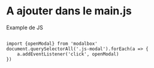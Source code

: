 # A ajouter dans le main.js

Example de JS
``` 

import {openModal} from 'modalbox'
document.querySelectorAll('.js-modal').forEach(a => {
    a.addEventListener('click', openModal)
})
```